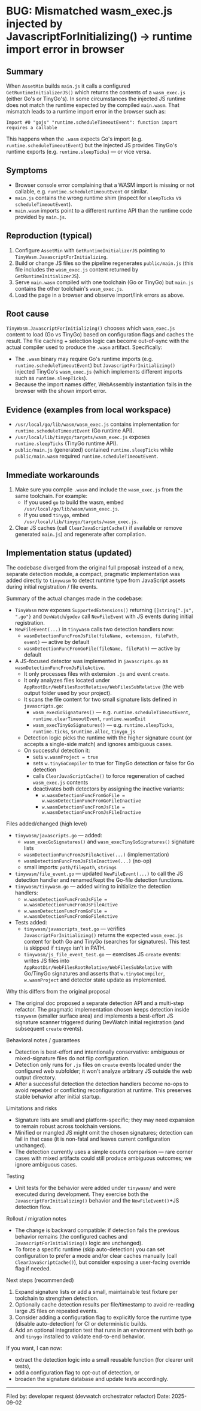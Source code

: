 # BUG: Mismatched wasm_exec.js injected by JavascriptForInitializing() -> runtime import error in browser

## Summary

When `AssetMin` builds `main.js` it calls a configured `GetRuntimeInitializerJS()` which returns the contents of a `wasm_exec.js` (either Go's or TinyGo's). In some circumstances the injected JS runtime does not match the runtime expected by the compiled `main.wasm`. That mismatch leads to a runtime import error in the browser such as:

`Import #0 "gojs" "runtime.scheduleTimeoutEvent": function import requires a callable`

This happens when the `.wasm` expects Go's import (e.g. `runtime.scheduleTimeoutEvent`) but the injected JS provides TinyGo's runtime exports (e.g. `runtime.sleepTicks`) — or vice versa.

## Symptoms

- Browser console error complaining that a WASM import is missing or not callable, e.g. `runtime.scheduleTimeoutEvent` or similar.
- `main.js` contains the wrong runtime shim (inspect for `sleepTicks` vs `scheduleTimeoutEvent`).
- `main.wasm` imports point to a different runtime API than the runtime code provided by `main.js`.

## Reproduction (typical)

1. Configure `AssetMin` with `GetRuntimeInitializerJS` pointing to `TinyWasm.JavascriptForInitializing`.
2. Build or change JS files so the pipeline regenerates `public/main.js` (this file includes the `wasm_exec.js` content returned by `GetRuntimeInitializerJS`).
3. Serve `main.wasm` compiled with one toolchain (Go or TinyGo) but `main.js` contains the other toolchain's `wasm_exec.js`.
4. Load the page in a browser and observe import/link errors as above.

## Root cause

`TinyWasm.JavascriptForInitializing()` chooses which `wasm_exec.js` content to load (Go vs TinyGo) based on configuration flags and caches the result. The file caching + selection logic can become out-of-sync with the actual compiler used to produce the `.wasm` artifact. Specifically:

- The `.wasm` binary may require Go's runtime imports (e.g. `runtime.scheduleTimeoutEvent`) but `JavascriptForInitializing()` injected TinyGo's `wasm_exec.js` (which implements different imports such as `runtime.sleepTicks`).
- Because the import names differ, WebAssembly instantiation fails in the browser with the shown import error.

## Evidence (examples from local workspace)

- `/usr/local/go/lib/wasm/wasm_exec.js` contains implementation for `runtime.scheduleTimeoutEvent` (Go runtime API).
- `/usr/local/lib/tinygo/targets/wasm_exec.js` exposes `runtime.sleepTicks` (TinyGo runtime API).
- `public/main.js` (generated) contained `runtime.sleepTicks` while `public/main.wasm` required `runtime.scheduleTimeoutEvent`.

## Immediate workarounds

1. Make sure you compile `.wasm` and include the `wasm_exec.js` from the same toolchain. For example:
   - If you used `go` to build the wasm, embed `/usr/local/go/lib/wasm/wasm_exec.js`.
   - If you used `tinygo`, embed `/usr/local/lib/tinygo/targets/wasm_exec.js`.
2. Clear JS caches (call `ClearJavaScriptCache()` if available or remove generated `main.js`) and regenerate after compilation.

## Implementation status (updated)

The codebase diverged from the original full proposal: instead of a new, separate detection module, a compact, pragmatic implementation was added directly to `tinywasm` to detect runtime type from JavaScript assets during initial registration / file events.

Summary of the actual changes made in the codebase:

- `TinyWasm` now exposes `SupportedExtensions()` returning `[]string{".js", ".go"}` and `DevWatch`/`godev` call `NewFileEvent` with JS events during initial registration.
- `NewFileEvent(...)` in `tinywasm` calls two detection handlers now:
    - `wasmDetectionFuncFromJsFile(fileName, extension, filePath, event)` — active by default
    - `wasmDetectionFuncFromGoFile(fileName, filePath)` — active by default
- A JS-focused detector was implemented in `javascripts.go` as `wasmDetectionFuncFromJsFileActive`.
    - It only processes files with extension `.js` and event `create`.
    - It only analyzes files located under `AppRootDir/WebFilesRootRelative/WebFilesSubRelative` (the web output folder used by your project).
    - It scans the file content for two small signature lists defined in `javascripts.go`:
        - `wasm_execGoSignatures()` — e.g. `runtime.scheduleTimeoutEvent`, `runtime.clearTimeoutEvent`, `runtime.wasmExit`
        - `wasm_execTinyGoSignatures()` — e.g. `runtime.sleepTicks`, `runtime.ticks`, `$runtime.alloc`, `tinygo_js`
    - Detection logic picks the runtime with the higher signature count (or accepts a single-side match) and ignores ambiguous cases.
    - On successful detection it:
        - sets `w.wasmProject = true`
        - sets `w.tinyGoCompiler` to true for TinyGo detection or false for Go detection
        - calls `ClearJavaScriptCache()` to force regeneration of cached `wasm_exec.js` contents
        - deactivates both detectors by assigning the inactive variants:
            - `w.wasmDetectionFuncFromGoFile = w.wasmDetectionFuncFromGoFileInactive`
            - `w.wasmDetectionFuncFromJsFile = w.wasmDetectionFuncFromJsFileInactive`

Files added/changed (high level)
- `tinywasm/javascripts.go` — added:
    - `wasm_execGoSignatures()` and `wasm_execTinyGoSignatures()` signature lists
    - `wasmDetectionFuncFromJsFileActive(...)` (implementation)
    - `wasmDetectionFuncFromJsFileInactive(...)` (no-op)
    - small imports: `path/filepath`, `strings`
- `tinywasm/file_event.go` — updated `NewFileEvent(...)` to call the JS detection handler and renamed/kept the Go-file detection functions.
- `tinywasm/tinywasm.go` — added wiring to initialize the detection handlers:
    - `w.wasmDetectionFuncFromJsFile = w.wasmDetectionFuncFromJsFileActive`
    - `w.wasmDetectionFuncFromGoFile = w.wasmDetectionFuncFromGoFileActive`
- Tests added:
    - `tinywasm/javascripts_test.go` — verifies `JavascriptForInitializing()` returns the expected `wasm_exec.js` content for both Go and TinyGo (searches for signatures). This test is skipped if `tinygo` isn't in PATH.
    - `tinywasm/js_file_event_test.go` — exercises JS `create` events: writes JS files into `AppRootDir/WebFilesRootRelative/WebFilesSubRelative` with Go/TinyGo signatures and asserts that `w.tinyGoCompiler`, `w.wasmProject` and detector state update as implemented.

Why this differs from the original proposal
- The original doc proposed a separate detection API and a multi-step refactor. The pragmatic implementation chosen keeps detection inside `tinywasm` (smaller surface area) and implements a best-effort JS signature scanner triggered during DevWatch initial registration (and subsequent `create` events).

Behavioral notes / guarantees
- Detection is best-effort and intentionally conservative: ambiguous or mixed-signature files do not flip configuration.
- Detection only runs for `.js` files on `create` events located under the configured web subfolder; it won't analyze arbitrary JS outside the web output directory.
- After a successful detection the detection handlers become no-ops to avoid repeated or conflicting reconfiguration at runtime. This preserves stable behavior after initial startup.

Limitations and risks
- Signature lists are small and platform-specific; they may need expansion to remain robust across toolchain versions.
- Minified or mangled JS might omit the chosen signatures; detection can fail in that case (it is non-fatal and leaves current configuration unchanged).
- The detection currently uses a simple counts comparison — rare corner cases with mixed artifacts could still produce ambiguous outcomes; we ignore ambiguous cases.

Testing
- Unit tests for the behavior were added under `tinywasm/` and were executed during development. They exercise both the `JavascriptForInitializing()` behavior and the `NewFileEvent()`+JS detection flow.

Rollout / migration notes
- The change is backward compatible: if detection fails the previous behavior remains (the configured caches and `JavascriptForInitializing()` logic are unchanged).
- To force a specific runtime (skip auto-detection) you can set configuration to prefer a mode and/or clear caches manually (call `ClearJavaScriptCache()`), but consider exposing a user-facing override flag if needed.

Next steps (recommended)
1. Expand signature lists or add a small, maintainable test fixture per toolchain to strengthen detection.
2. Optionally cache detection results per file/timestamp to avoid re-reading large JS files on repeated events.
3. Consider adding a configuration flag to explicitly force the runtime type (disable auto-detection) for CI or deterministic builds.
4. Add an optional integration test that runs in an environment with both `go` and `tinygo` installed to validate end-to-end behavior.

If you want, I can now:
- extract the detection logic into a small reusable function (for clearer unit tests),
- add a configuration flag to opt-out of detection, or
- broaden the signature database and update tests accordingly.

---

Filed by: developer request (devwatch orchestrator refactor)
Date: 2025-09-02
